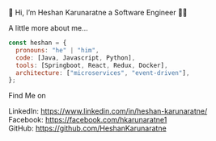 👋 Hi, I’m Heshan Karunaratne a Software Engineer 🧑‍💻

A little more about me...

```js
const heshan = {
  pronouns: "he" | "him",
  code: [Java, Javascript, Python],
  tools: [Springboot, React, Redux, Docker],
  architecture: ["microservices", "event-driven"],
};
```

Find Me on

LinkedIn: https://www.linkedin.com/in/heshan-karunaratne/  
Facebook: https://facebook.com/hkarunaratne1  
GitHub: https://github.com/HeshanKarunaratne